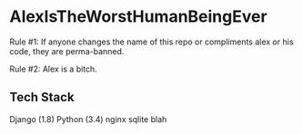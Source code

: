 # AlexIsTheWorstHumanBeingEver


Rule #1: If anyone changes the name of this repo or compliments alex or his code, they are perma-banned.

Rule #2: Alex is a bitch.


## Tech Stack
Django (1.8)
Python (3.4)
nginx
sqlite
blah

